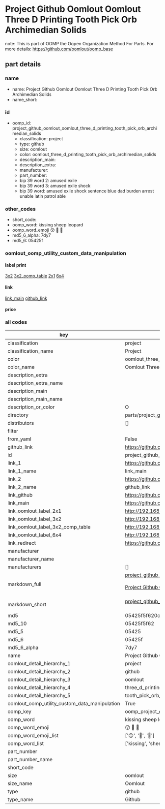 # Project Github Oomlout Oomlout Three D Printing Tooth Pick Orb Archimedian Solids  

note: This is part of OOMP the Oopen Organization Method For Parts. For more details: https://github.com/oomlout/oomp_base

##  part details





### name
* name: Project Github Oomlout Oomlout Three D Printing Tooth Pick Orb Archimedian Solids
* name_short: 
### id
* oomp_id: project_github_oomlout_oomlout_three_d_printing_tooth_pick_orb_archimedian_solids
  * classification: project
  * type: github
  * size: oomlout
  * color: oomlout_three_d_printing_tooth_pick_orb_archimedian_solids
  * description_main: 
  * description_extra: 
  * manufacturer: 
  * part_number: 
  * bip 39 word 2: amused exile
  * bip 39 word 3: amused exile shock
  * bip 39 word: amused exile shock sentence blue dad burden arrest unable latin patrol able

### other_codes
* short_code: 
* oomp_word: kissing sheep leopard
* oomp_word_emoji :kissing: :sheep: :leopard:
* md5_6_alpha: 7dy7
* md5_6: 05425f






### oomlout_oomp_utility_custom_data_manipulation
#### label print
[3x2](http://192.168.1.245:1112/?label=oomp%207dy7)
[3x2_oomp_table](http://192.168.1.107:1112/?label=oomp%207dy7)
[2x1](http://192.168.1.242:1112/?label=oomp%207dy7)
[6x4](http://192.168.1.55:1112/?label=oomp%207dy7)    

#### link

[link_main](https://github.com/oomlout/oomlout_oomp_current_version_messy/tree/main/parts/project_github_oomlout_oomlout_three_d_printing_tooth_pick_orb_archimedian_solids) [github_link](https://github.com/oomlout/oomlout_oomp_part_src/tree/main/parts/project_github_oomlout_oomlout_three_d_printing_tooth_pick_orb_archimedian_solids)                             

#### price







### all codes 
| key | value |  
| --- | --- |  
| classification | project |  
| classification_name | Project |  
| color | oomlout_three_d_printing_tooth_pick_orb_archimedian_solids |  
| color_name | Oomlout Three D Printing Tooth Pick Orb Archimedian Solids |  
| description_extra |  |  
| description_extra_name |  |  
| description_main |  |  
| description_main_name |  |  
| description_or_color | O  |  
| directory | parts/project_github_oomlout_oomlout_three_d_printing_tooth_pick_orb_archimedian_solids |  
| distributors | [] |  
| filter |  |  
| from_yaml | False |  
| github_link | https://github.com/oomlout/oomlout_oomp_part_src/tree/main/parts/project_github_oomlout_oomlout_three_d_printing_tooth_pick_orb_archimedian_solids |  
| id | project_github_oomlout_oomlout_three_d_printing_tooth_pick_orb_archimedian_solids |  
| link_1 | https://github.com/oomlout/oomlout_oomp_current_version_messy/tree/main/parts/project_github_oomlout_oomlout_three_d_printing_tooth_pick_orb_archimedian_solids |  
| link_1_name | link_main |  
| link_2 | https://github.com/oomlout/oomlout_oomp_part_src/tree/main/parts/project_github_oomlout_oomlout_three_d_printing_tooth_pick_orb_archimedian_solids |  
| link_2_name | github_link |  
| link_github | https://github.com/oomlout/oomlout_three_d_printing_tooth_pick_orb_archimedian_solids |  
| link_main | https://github.com/oomlout/oomlout_oomp_current_version_messy/tree/main/parts/project_github_oomlout_oomlout_three_d_printing_tooth_pick_orb_archimedian_solids |  
| link_oomlout_label_2x1 | http://192.168.1.242:1112/?label=oomp%207dy7 |  
| link_oomlout_label_3x2 | http://192.168.1.245:1112/?label=oomp%207dy7 |  
| link_oomlout_label_3x2_oomp_table | http://192.168.1.107:1112/?label=oomp%207dy7 |  
| link_oomlout_label_6x4 | http://192.168.1.55:1112/?label=oomp%207dy7 |  
| link_redirect | https://github.com/oomlout/oomlout_three_d_printing_tooth_pick_orb_archimedian_solids |  
| manufacturer |  |  
| manufacturer_name |  |  
| manufacturers | [] |  
| markdown_full | [project_github_oomlout_oomlout_three_d_printing_tooth_pick_orb_archimedian_solids](https://github.com/oomlout/oomlout_oomp_current_version_messy/tree/main/parts/project_github_oomlout_oomlout_three_d_printing_tooth_pick_orb_archimedian_solids)<br>[](https://github.com/oomlout/oomlout_oomp_current_version_messy/tree/main/parts/project_github_oomlout_oomlout_three_d_printing_tooth_pick_orb_archimedian_solids)<br>[Project Github Oomlout Oomlout Three D Printing Tooth Pick Orb Archimedian Solids](https://github.com/oomlout/oomlout_oomp_current_version_messy/tree/main/parts/project_github_oomlout_oomlout_three_d_printing_tooth_pick_orb_archimedian_solids)<br><br> |  
| markdown_short | [project_github_oomlout_oomlout_three_d_printing_tooth_pick_orb_archimedian_solids](https://github.com/oomlout/oomlout_oomp_current_version_messy/tree/main/parts/project_github_oomlout_oomlout_three_d_printing_tooth_pick_orb_archimedian_solids)<br><br> |  
| md5 | 05425f5f620c63d0db8c2c3f8c93e841 |  
| md5_10 | 05425f5f62 |  
| md5_5 | 05425 |  
| md5_6 | 05425f |  
| md5_6_alpha | 7dy7 |  
| name | Project Github Oomlout Oomlout Three D Printing Tooth Pick Orb Archimedian Solids |  
| oomlout_detail_hierarchy_1 | project |  
| oomlout_detail_hierarchy_2 | github |  
| oomlout_detail_hierarchy_3 | oomlout |  
| oomlout_detail_hierarchy_4 | three_d_printing |  
| oomlout_detail_hierarchy_5 | tooth_pick_orb_archimedian_solids |  
| oomlout_oomp_utility_custom_data_manipulation | True |  
| oomp_key | oomp_project_github_oomlout_oomlout_three_d_printing_tooth_pick_orb_archimedian_solids |  
| oomp_word | kissing sheep leopard |  
| oomp_word_emoji | :kissing: :sheep: :leopard: |  
| oomp_word_emoji_list | [':kissing:', ':sheep:', ':leopard:'] |  
| oomp_word_list | ['kissing', 'sheep', 'leopard'] |  
| part_number |  |  
| part_number_name |  |  
| short_code |  |  
| size | oomlout |  
| size_name | Oomlout |  
| type | github |  
| type_name | Github |  
